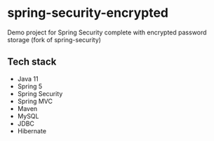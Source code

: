 # spring-security-encrypted

Demo project for Spring Security complete with encrypted password storage (fork of spring-security)

## Tech stack
* Java 11
* Spring 5
* Spring Security
* Spring MVC
* Maven
* MySQL
* JDBC
* Hibernate
